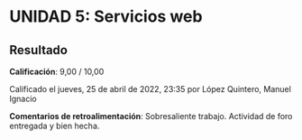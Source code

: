 # UNIDAD 5: Servicios web

## Resultado

**Calificación**: 9,00 / 10,00

Calificado el jueves, 25 de abril de 2022, 23:35 por López Quintero, Manuel Ignacio

**Comentarios de retroalimentación**: Sobresaliente trabajo. Actividad de foro entregada y bien hecha.